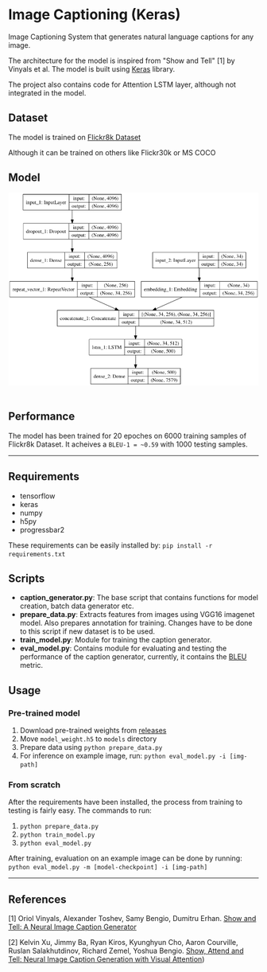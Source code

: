 
# Image Captioning (Keras)

Image Captioning System that generates natural language captions for any image.

The architecture for the model is inspired from "Show and Tell" [1] by Vinyals et al. The model is built using [Keras](https://keras.io/) library.

The project also contains code for Attention LSTM layer, although not integrated in the model.

## Dataset
The model is trained on [Flickr8k Dataset](https://illinois.edu/fb/sec/1713398)

Although it can be trained on others like Flickr30k or MS COCO

## Model
<div align="center">
  <img src="model.png"><br><br>
</div>

## Performance
The model has been trained for 20 epoches on 6000 training samples of Flickr8k Dataset. It acheives a `BLEU-1 = ~0.59` with 1000 testing samples.

----------------------------------

## Requirements
- tensorflow
- keras
- numpy
- h5py
- progressbar2

These requirements can be easily installed by:
  `pip install -r requirements.txt`


## Scripts

- __caption_generator.py__: The base script that contains functions for model creation, batch data generator etc.
- __prepare_data.py__: Extracts features from images using VGG16 imagenet model. Also prepares annotation for training. Changes have to be done to this script if new dataset is to be used.
- __train_model.py__: Module for training the caption generator.
- __eval_model.py__: Contains module for evaluating and testing the performance of the caption generator, currently, it contains the [BLEU](https://en.wikipedia.org/wiki/BLEU) metric.

## Usage

### Pre-trained model
1. Download pre-trained weights from [releases](https://github.com/Div99/Image-Captioning/releases)
2. Move `model_weight.h5` to `models` directory
3. Prepare data using `python prepare_data.py`
4. For inference on example image, run: `python eval_model.py -i [img-path]`

### From scratch
After the requirements have been installed, the process from training to testing is fairly easy. The commands to run:
1. `python prepare_data.py`
2. `python train_model.py`
3. `python eval_model.py`

After training, evaluation on an example image can be done by running:
```python eval_model.py -m [model-checkpoint] -i [img-path]```

----------------------------------

## References
[1] Oriol Vinyals, Alexander Toshev, Samy Bengio, Dumitru Erhan. [Show and Tell: A Neural Image Caption Generator](https://arxiv.org/pdf/1411.4555.pdf)

[2]	Kelvin Xu, Jimmy Ba, Ryan Kiros, Kyunghyun Cho, Aaron Courville, Ruslan Salakhutdinov, Richard Zemel, Yoshua Bengio. [Show, Attend and Tell: Neural Image Caption Generation with Visual Attention](https://arxiv.org/pdf/1502.03044.pdf))